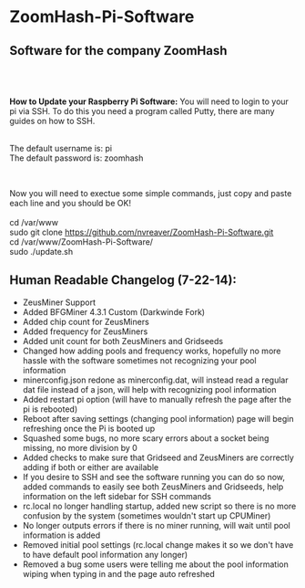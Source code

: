 ZoomHash-Pi-Software
====================

<h2>Software for the company ZoomHash</h2>

<br />
<br />
<br />
<strong>How to Update your Raspberry Pi Software:</strong>
You will need to login to your pi via SSH. To do this you need a program called Putty, there are many guides on how to SSH. 

<br />The default username is: pi<br />
The default password is: zoomhash

<br />

Now you will need to exectue some simple commands, just copy and paste each line and you should be OK!<br /><br />
cd /var/www<br />
sudo git clone https://github.com/nvreaver/ZoomHash-Pi-Software.git<br />
cd /var/www/ZoomHash-Pi-Software/<br />
sudo ./update.sh<br />


<h2>Human Readable Changelog (7-22-14):</h2>
<ul>
<li>ZeusMiner Support<br /></li>
<li>Added BFGMiner 4.3.1 Custom (Darkwinde Fork)<br /></li>
<li>Added chip count for ZeusMiners<br /></li>
<li>Added frequency for ZeusMiners<br /></li>
<li>Added unit count for both ZeusMiners and Gridseeds<br /></li>
<li>Changed how adding pools and frequency works, hopefully no more hassle with the software sometimes not recognizing your pool information<br /></li>
<li>minerconfig.json redone as minerconfig.dat, will instead read a regular dat file instead of a json, will help with recognizing pool information<br /></li>
<li>Added restart pi option (will have to manually refresh the page after the pi is rebooted)<br /></li>
<li>Reboot after saving settings (changing pool information) page will begin refreshing once the Pi is booted up<br /></li>
<li>Squashed some bugs, no more scary errors about a socket being missing, no more division by 0<br /></li>
<li>Added checks to make sure that Gridseed and ZeusMiners are correctly adding if both or either are available<br /></li>
<li>If you desire to SSH and see the software running you can do so now, added commands to easily see both ZeusMiners and Gridseeds, help information on the left sidebar for SSH commands<br /></li>
<li>rc.local no longer handling startup, added new script so there is no more confusion by the system (sometimes wouldn't start up CPUMiner)<br /></li>
<li>No longer outputs errors if there is no miner running, will wait until pool information is added<br /></li>
<li>Removed initial pool settings (rc.local change makes it so we don't have to have default pool information any longer)<br /></li>
<li>Removed a bug some users were telling me about the pool information wiping when typing in and the page auto refreshed<br /></li>
</ul>
